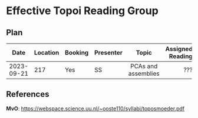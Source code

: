# Effective Topoi Reading Group

## Plan


| Date       | Location | Booking | Presenter |     Topic             |  Assigned Reading |
|------------|----------| ------- | --------- |:---------------------:|------------------:|
| 2023-09-21 |  217     | Yes     | SS        | PCAs and assemblies   | ???               |

## References

**MvO**: https://webspace.science.uu.nl/~ooste110/syllabi/toposmoeder.pdf
